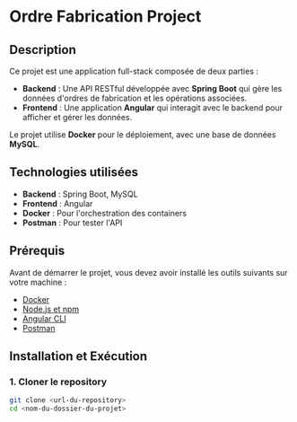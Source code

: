 # Ordre Fabrication Project

## Description

Ce projet est une application full-stack composée de deux parties :

- **Backend** : Une API RESTful développée avec **Spring Boot** qui gère les données d'ordres de fabrication et les opérations associées.
- **Frontend** : Une application **Angular** qui interagit avec le backend pour afficher et gérer les données.

Le projet utilise **Docker** pour le déploiement, avec une base de données **MySQL**.

## Technologies utilisées

- **Backend** : Spring Boot, MySQL
- **Frontend** : Angular
- **Docker** : Pour l'orchestration des containers
- **Postman** : Pour tester l'API

## Prérequis

Avant de démarrer le projet, vous devez avoir installé les outils suivants sur votre machine :

- [Docker](https://www.docker.com/products/docker-desktop)
- [Node.js et npm](https://nodejs.org/)
- [Angular CLI](https://angular.io/cli)
- [Postman](https://www.postman.com/)

## Installation et Exécution

### 1. Cloner le repository

```bash
git clone <url-du-repository>
cd <nom-du-dossier-du-projet>
